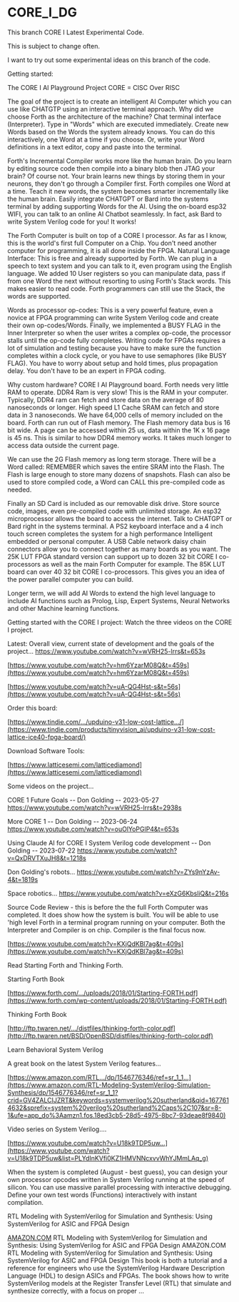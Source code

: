 # CORE_I_DG
This branch CORE I Latest Experimental Code.

This is subject to change often.

I want to try out some experimental ideas on this branch of the code.

Getting started:


The CORE I AI Playground Project
CORE = CISC Over RISC 

The goal of the project is to create an intelligent AI Computer which you can use like CHATGTP using an interactive terminal approach.
Why did we choose Forth as the architecture of the machine?
Chat terminal interface (Interpreter).  Type in "Words" which are executed immediately.  Create new Words based on the Words the system already knows.  You can do this interactively, one Word at a time if you choose.  Or, write your Word definitions in a text editor, copy and paste into the terminal.

Forth's Incremental Compiler works more like the human brain.  Do you learn by editing source code then compile into a binary blob then JTAG your brain?  Of course not.  Your brain learns new things by storing them in your neurons, they don't go through a Compiler first.  Forth compiles one Word at a time.  Teach it new words, the system becomes smarter incrementally like the human brain.
Easily integrate CHATGPT or Bard into the systems terminal by adding supporting Words for the AI.  Using the on-board esp32 WIFI, you can talk to an online AI Chatbot seamlessly.  In fact, ask Bard to write System Verilog code for you!  It works!

The Forth Computer is built on top of a CORE I processor.  As far as I know, this is the world's first full Computer on a Chip.  You don't need another computer for programming, it is all done inside the FPGA.
Natural Language Interface: This is free and already supported by Forth.  We can plug in a speech to text system and you can talk to it, even program using the English language.
We added 10 User registers so you can manipulate data, pass if from one Word the next without resorting to using Forth's Stack words.  This makes easier to read code.  Forth programmers can still use the Stack, the words are supported.

Words as processor op-codes: This is a very powerful feature, even a novice at FPGA programming can write System Verilog code and create their own op-codes/Words.
Finally, we implemented a BUSY FLAG in the Inner Interpreter so when the user writes a complex op-code, the processor stalls until the op-code fully completes.  Writing code for FPGAs requires a lot of simulation and testing because you have to make sure the function completes within a clock cycle, or you have to use semaphores (like BUSY FLAG).  You have to worry about setup and hold times, plus propagation delay.  You don't have to be an expert in FPGA coding.

Why custom hardware? CORE I AI Playground board.
Forth needs very little RAM to operate.  DDR4 Ram is very slow!  This is the RAM in your computer.  Typically, DDR4 ram can fetch and store data on the average of 80 nanoseconds or longer.  High speed L1 Cache SRAM can fetch and store data in 3 nanoseconds.  We have 64,000 cells of memory included on the board.
Forth can run out of Flash memory.  The Flash memory data bus is 16 bit wide.  A page can be accessed within 25 us, data within the 1K x 16 page is 45 ns.  This is similar to how DDR4 memory works.  It takes much longer to access data outside the current page.

We can use the 2G Flash memory as long term storage.  There will be a Word called: REMEMBER which saves the entire SRAM into the Flash.  The Flash is large enough to store many dozens of snapshots.  Flash can also be used to store compiled code, a Word can CALL this pre-compiled code as needed. 

Finally an SD Card is included as our removable disk drive.  Store source code, images, even pre-compiled code with unlimited storage.
An esp32 microprocessor allows the board to access the internet.  Talk to CHATGPT or Bard right in the systems terminal.
A PS2 keyboard interface and a 4 inch touch screen completes the system for a high performance Intelligent embedded or personal computer.
A USB Cable network daisy chain connectors allow you to connect together as many boards as you want.
The 25K LUT FPGA standard version can support up to dozen 32 bit CORE I co-processors as well as the main Forth Computer for example.  The 85K LUT board can over 40 32 bit CORE I co-processors.  This gives you an idea of the power parallel computer you can build.

Longer term, we will add AI Words to extend the high level language to include AI functions such as Prolog, Lisp, Expert Systems, Neural Networks and other Machine learning functions.

Getting started with the CORE  I project:  Watch the three videos on the CORE I project.

Latest: Overall view, current state of development and the goals of the project...
https://www.youtube.com/watch?v=wVRH25-lrrs&t=653s

[https://www.youtube.com/watch?v=hm6YzarM08Q&t=459s](https://www.youtube.com/watch?v=hm6YzarM08Q&t=459s)

[https://www.youtube.com/watch?v=uA-QG4Hst-s&t=56s](https://www.youtube.com/watch?v=uA-QG4Hst-s&t=56s)

Order this board:

[https://www.tindie.com/.../upduino-v31-low-cost-lattice.../](https://www.tindie.com/products/tinyvision_ai/upduino-v31-low-cost-lattice-ice40-fpga-board/)

Download Software Tools:

[https://www.latticesemi.com/latticediamond](https://www.latticesemi.com/latticediamond)

Some videos on the project...

CORE 1 Future Goals -- Don Golding -- 2023-05-27
https://www.youtube.com/watch?v=wVRH25-lrrs&t=2938s

More CORE 1 -- Don Golding -- 2023-06-24
https://www.youtube.com/watch?v=ouOlYoPGlP4&t=653s

Using Claude AI for CORE I System Verilog code development -- Don Golding -- 2023-07-22
https://www.youtube.com/watch?v=QxDRVTXuJH8&t=1218s

Don Golding's robots...
https://www.youtube.com/watch?v=ZYs9nYzAv-4&t=1819s

Space robotics...
https://www.youtube.com/watch?v=eXzG6KbsliQ&t=216s

Source Code Review - this is before the the full Forth Computer was completed.  It does show how the system is built.  You will be able to use 'high level Forth in a terminal program running on your computer.  Both the Interpreter and Compiler is on chip.  Compiler is the final focus now.

[https://www.youtube.com/watch?v=KXjQdKBl7ag&t=409s](https://www.youtube.com/watch?v=KXjQdKBl7ag&t=409s)

Read Starting Forth and Thinking Forth.

Starting Forth Book

[https://www.forth.com/.../uploads/2018/01/Starting-FORTH.pdf](https://www.forth.com/wp-content/uploads/2018/01/Starting-FORTH.pdf)

Thinking Forth Book

[http://ftp.twaren.net/.../distfiles/thinking-forth-color.pdf](http://ftp.twaren.net/BSD/OpenBSD/distfiles/thinking-forth-color.pdf)

Learn Behavioral System Verilog

A great book on the latest System Verilog features...

[https://www.amazon.com/RTL.../dp/1546776346/ref=sr_1_1...](https://www.amazon.com/RTL-Modeling-SystemVerilog-Simulation-Synthesis/dp/1546776346/ref=sr_1_1?crid=GV4ZALCIJZRT&keywords=systemverilog%20sutherland&qid=1677614632&sprefix=system%20verilog%20sutherland%2Caps%2C107&sr=8-1&ufe=app_do%3Aamzn1.fos.18ed3cb5-28d5-4975-8bc7-93deae8f9840)

Video series on System Verilog....

[https://www.youtube.com/watch?v=U18k9TDP5uw...](https://www.youtube.com/watch?v=U18k9TDP5uw&list=PLYdInKVfi0KZ1HMVNNcxvvWhYJMmLAq_g)

When the system is completed (August - best guess), you can design your own processor opcodes written in System Verilog running at the speed of silicon.  You can use massive parallel processing with interactive debugging.  Define your own test words (Functions) interactively with instant compilation.

RTL Modeling with SystemVerilog for Simulation and Synthesis: Using SystemVerilog for ASIC and FPGA Design

[AMAZON.COM](https://www.amazon.com/RTL-Modeling-SystemVerilog-Simulation-Synthesis/dp/1546776346/ref=sr_1_1?crid=GV4ZALCIJZRT&keywords=systemverilog%20sutherland&qid=1677614632&sprefix=system%20verilog%20sutherland%2Caps%2C107&sr=8-1&ufe=app_do%3Aamzn1.fos.18ed3cb5-28d5-4975-8bc7-93deae8f9840)
RTL Modeling with SystemVerilog for Simulation and Synthesis: Using SystemVerilog for ASIC and FPGA Design
AMAZON.COM
RTL Modeling with SystemVerilog for Simulation and Synthesis: Using SystemVerilog for ASIC and FPGA Design
This book is both a tutorial and a reference for engineers who use the SystemVerilog Hardware Description Language (HDL) to design ASICs and FPGAs. The book shows how to write SystemVerilog models at the Register Transfer Level (RTL) that simulate and synthesize correctly, with a focus on proper ...

